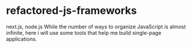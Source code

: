 # refactored-js-frameworks
next.js, node.js
While the number of ways to organize JavaScript is almost infinite, here i will use some tools that help me build single-page applications.
